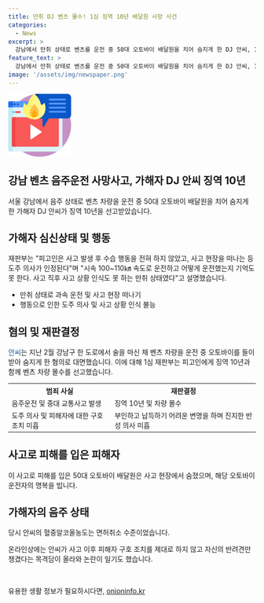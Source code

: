 ```yaml
---
title: 만취 DJ 벤츠 몰수! 1심 징역 10년 배달원 사망 사건
categories:
  - News
excerpt: >
  강남에서 만취 상태로 벤츠를 운전 중 50대 오토바이 배달원을 치어 숨지게 한 DJ 안씨, 1심에서 징역 10년 선고 받아 벤츠 차량도 몰수. 재판부는 안씨의 무책임한 행동과 도주 의사, 술에 취한 상태로 운전한 책임을 강조하며 반성의 부족을 지적했다. 온라인에서는 피해자를 돌보지 않고 자신의 반려견만 챙긴 것에 대한 논란도 일기도 했다.
feature_text: >
  강남에서 만취 상태로 벤츠를 운전 중 50대 오토바이 배달원을 치어 숨지게 한 DJ 안씨, 1심에서 징역 10년 선고 받아 벤츠 차량도 몰수. 재판부는 안씨의 무책임한 행동과 도주 의사, 술에 취한 상태로 운전한 책임을 강조하며 반성의 부족을 지적했다. 온라인에서는 피해자를 돌보지 않고 자신의 반려견만 챙긴 것에 대한 논란도 일기도 했다.
image: '/assets/img/newspaper.png'
---
```


<p><img src="/assets/img/news.png" alt="rentncar 속보" /></p>

<h2>강남 벤츠 음주운전 사망사고, 가해자 DJ 안씨 징역 10년</h2>

<p data-ke-size="size16">서울 강남에서 음주 상태로 벤츠 차량을 운전 중 50대 오토바이 배달원을 치어 숨지게 한 가해자 DJ 안씨가 징역 10년을 선고받았습니다.</p>

<h2 data-ke-size="size26">가해자 심신상태 및 행동</h2>

<p>재판부는 "피고인은 사고 발생 후 수습 행동을 전혀 하지 않았고, 사고 현장을 떠나는 등 도주 의사가 인정된다"며 "시속 100~110㎞ 속도로 운전하고 어떻게 운전했는지 기억도 못 한다. 사고 직후 사고 상황 인식도 못 하는 만취 상태였다"고 설명했습니다.</p>

<ul>
  <li>만취 상태로 과속 운전 및 사고 현장 떠나기</li>
  <li>행동으로 인한 도주 의사 및 사고 상황 인식 불능</li>
</ul>

<h2 data-ke-size="size26">혐의 및 재판결정</h2>

<p><span style="color: #1a5490;">안씨</span>는 지난 2월 강남구 한 도로에서 술을 마신 채 벤츠 차량을 운전 중 오토바이를 들이받아 숨지게 한 혐의로 대면했습니다. 이에 대해 1심 재판부는 피고인에게 징역 10년과 함께 벤츠 차량 몰수를 선고했습니다.</p>

<table>
    <tr>
        <th><b>범죄 사실</b></th>
        <th><b>재판결정</b></th>
    </tr>
    <tr>
        <td>음주운전 및 중대 교통사고 발생</td>
        <td>징역 10년 및 차량 몰수</td>
    </tr>
    <tr>
        <td>도주 의사 및 피해자에 대한 구호 조치 미흡</td>
        <td>부인하고 납득하기 어려운 변명을 하며 진지한 반성 의사 미흡</td>
    </tr>
</table>

<h2 data-ke-size="size26">사고로 피해를 입은 피해자</h2>

<p>이 사고로 피해를 입은 50대 오토바이 배달원은 사고 현장에서 숨졌으며, 해당 오토바이 운전자의 명복을 빕니다.</p>

<h2 data-ke-size="size26">가해자의 음주 상태</h2>

<p>당시 안씨의 혈중알코올농도는 면허취소 수준이었습니다.</p>

<p>온라인상에는 안씨가 사고 이후 피해자 구호 조치를 제대로 하지 않고 자신의 반려견만 챙겼다는 목격담이 올라와 논란이 일기도 했습니다.</p>

<p data-ke-size="size16">&nbsp;</p>
유용한 생활 정보가 필요하시다면, <a href="https://onioninfo.kr" rel="dofollow">onioninfo.kr</a>


